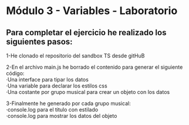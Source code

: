 # Módulo 3 - Variables - Laboratorio

## Para completar el ejercicio he realizado los siguientes pasos:

1-He clonado el repositorio del sandbox TS desde gitHuB

2-En el archivo main.js he borrado el contenido para generar el siguiente código:  
    ·Una interface para tipar los datos  
    ·Una variable para declarar los estilos css  
    ·Una costante por grupo musical para crear un objeto con los datos  

3-Finalmente he generado por cada grupo musical:  
    ·console.log para el titulo con estilado  
    ·console.log para mostrar los datos del objeto      
    
